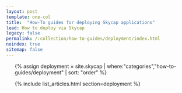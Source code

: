```yaml
---
layout: post
template: one-col
title:  "How-To guides for deploying Skycap applications"
lead: How to deploy via Skycap
legacy: false
permalink: /:collection/how-to-guides/deployment/index.html
noindex: true
sitemap: false
---
```


<div class="Toc Toc--howto">

<ul>

{% assign deployment = site.skycap | where:"categories","how-to-guides/deployment" | sort: "order" %}

{% include list_articles.html section=deployment %}

</ul>


</div><!--/.Toc-->
